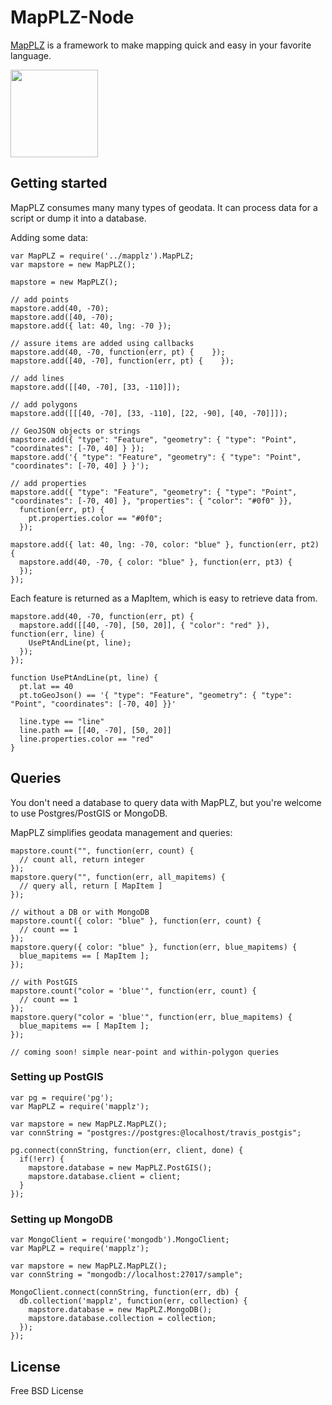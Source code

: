 # MapPLZ-Node

[MapPLZ](http://mapplz.com) is a framework to make mapping quick and easy in
your favorite language.

<img src="https://raw.githubusercontent.com/mapmeld/mapplz-node/master/logo.jpg" width="140"/>

## Getting started

MapPLZ consumes many many types of geodata. It can process data for a script or dump
it into a database.

Adding some data:

```
var MapPLZ = require('../mapplz').MapPLZ;
var mapstore = new MapPLZ();

mapstore = new MapPLZ();

// add points
mapstore.add(40, -70);
mapstore.add([40, -70);
mapstore.add({ lat: 40, lng: -70 });

// assure items are added using callbacks
mapstore.add(40, -70, function(err, pt) {    });
mapstore.add([40, -70], function(err, pt) {    });

// add lines
mapstore.add([[40, -70], [33, -110]]);

// add polygons
mapstore.add([[[40, -70], [33, -110], [22, -90], [40, -70]]]);

// GeoJSON objects or strings
mapstore.add({ "type": "Feature", "geometry": { "type": "Point", "coordinates": [-70, 40] } });
mapstore.add('{ "type": "Feature", "geometry": { "type": "Point", "coordinates": [-70, 40] } }');

// add properties
mapstore.add({ "type": "Feature", "geometry": { "type": "Point", "coordinates": [-70, 40] }, "properties": { "color": "#0f0" }},
  function(err, pt) {
    pt.properties.color == "#0f0";
  });

mapstore.add({ lat: 40, lng: -70, color: "blue" }, function(err, pt2) {
  mapstore.add(40, -70, { color: "blue" }, function(err, pt3) {  
  });
});
```

Each feature is returned as a MapItem, which is easy to retrieve data from.

```
mapstore.add(40, -70, function(err, pt) {
  mapstore.add([[40, -70], [50, 20]], { "color": "red" }), function(err, line) {
    UsePtAndLine(pt, line);
  });
});

function UsePtAndLine(pt, line) {
  pt.lat == 40
  pt.toGeoJson() == '{ "type": "Feature", "geometry": { "type": "Point", "coordinates": [-70, 40] }}'

  line.type == "line"
  line.path == [[40, -70], [50, 20]]
  line.properties.color == "red"
}
```

## Queries

You don't need a database to query data with MapPLZ, but you're welcome to use Postgres/PostGIS or MongoDB.

MapPLZ simplifies geodata management and queries:

```
mapstore.count("", function(err, count) {
  // count all, return integer
});
mapstore.query("", function(err, all_mapitems) {
  // query all, return [ MapItem ]
});

// without a DB or with MongoDB
mapstore.count({ color: "blue" }, function(err, count) {
  // count == 1
});
mapstore.query({ color: "blue" }, function(err, blue_mapitems) {
  blue_mapitems == [ MapItem ];
});

// with PostGIS
mapstore.count("color = 'blue'", function(err, count) {
  // count == 1
});
mapstore.query("color = 'blue'", function(err, blue_mapitems) {
  blue_mapitems == [ MapItem ];
});

// coming soon! simple near-point and within-polygon queries
```

### Setting up PostGIS
```
var pg = require('pg');
var MapPLZ = require('mapplz');

var mapstore = new MapPLZ.MapPLZ();
var connString = "postgres://postgres:@localhost/travis_postgis";

pg.connect(connString, function(err, client, done) {
  if(!err) {
    mapstore.database = new MapPLZ.PostGIS();
    mapstore.database.client = client;
  }
});
```

### Setting up MongoDB
```
var MongoClient = require('mongodb').MongoClient;
var MapPLZ = require('mapplz');

var mapstore = new MapPLZ.MapPLZ();
var connString = "mongodb://localhost:27017/sample";

MongoClient.connect(connString, function(err, db) {
  db.collection('mapplz', function(err, collection) {
    mapstore.database = new MapPLZ.MongoDB();
    mapstore.database.collection = collection;
  });
});
```

## License

Free BSD License
